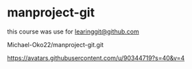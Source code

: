 # manproject-git

this course was use for learinggit@github.com

Michael-Oko22/manproject-git.git

https://avatars.githubusercontent.com/u/90344719?s=40&v=4
